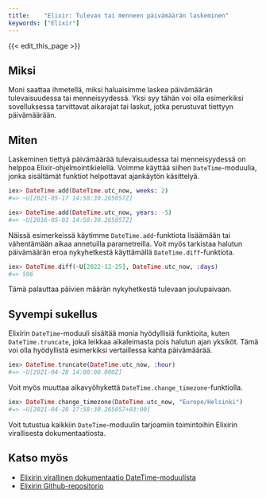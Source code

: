 ```yaml
---
title:    "Elixir: Tulevan tai menneen päivämäärän laskeminen"
keywords: ["Elixir"]
---
```


{{< edit_this_page >}}

## Miksi

Moni saattaa ihmetellä, miksi haluaisimme laskea päivämäärän tulevaisuudessa tai menneisyydessä. Yksi syy tähän voi olla esimerkiksi sovelluksessa tarvittavat aikarajat tai laskut, jotka perustuvat tiettyyn päivämäärään.

## Miten

Laskeminen tiettyä päivämäärää tulevaisuudessa tai menneisyydessä on helppoa Elixir-ohjelmointikielellä. Voimme käyttää siihen `DateTime`-moduulia, jonka sisältämät funktiot helpottavat ajankäytön käsittelyä.

```elixir
iex> DateTime.add(DateTime.utc_now, weeks: 2)
#=> ~U[2021-05-17 14:58:30.265057Z]

iex> DateTime.add(DateTime.utc_now, years: -5)
#=> ~U[2016-05-03 14:58:30.265057Z]
```

Näissä esimerkeissä käytimme `DateTime.add`-funktiota lisäämään tai vähentämään aikaa annetuilla parametreilla. Voit myös tarkistaa halutun päivämäärän eroa nykyhetkestä käyttämällä `DateTime.diff`-funktiota.

```elixir
iex> DateTime.diff(~U[2022-12-25], DateTime.utc_now, :days)
#=> 596
```

Tämä palauttaa päivien määrän nykyhetkestä tulevaan joulupaivaan.

## Syvempi sukellus

Elixirin `DateTime`-moduuli sisältää monia hyödyllisiä funktioita, kuten `DateTime.truncate`, joka leikkaa aikaleimasta pois halutun ajan yksiköt. Tämä voi olla hyödyllistä esimerkiksi vertaillessa kahta päivämäärää.

```elixir
iex> DateTime.truncate(DateTime.utc_now, :hour)
#=> ~U[2021-04-28 14:00:00.000Z]
```

Voit myös muuttaa aikavyöhykettä `DateTime.change_timezone`-funktiolla.

```elixir
iex> DateTime.change_timezone(DateTime.utc_now, "Europe/Helsinki")
#=> ~U[2021-04-28 17:58:30.265057+03:00]
```

Voit tutustua kaikkiin `DateTime`-moduulin tarjoamiin toimintoihin Elixirin virallisesta dokumentaatiosta.

## Katso myös

- [Elixirin virallinen dokumentaatio DateTime-moduulista](https://hexdocs.pm/elixir/DateTime.html)
- [Elixirin Github-repositorio](https://github.com/elixir-lang/elixir)